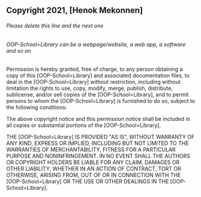 ## Copyright 2021, [Henok Mekonnen]

###### Please delete this line and the next one

###### OOP-School=Library can be a webpage/website, a web app, a software and so on

Permission is hereby granted, free of charge, to any person obtaining a copy of this [OOP-School=Library] and associated documentation files, to deal in the [OOP-School=Library] without restriction, including without limitation the rights to use, copy, modify, merge, publish, distribute, sublicense, and/or sell copies of the [OOP-School=Library], and to permit persons to whom the [OOP-School=Library] is furnished to do so, subject to the following conditions:

The above copyright notice and this permission notice shall be included in all copies or substantial portions of the [OOP-School=Library].

THE [OOP-School=Library] IS PROVIDED "AS IS", WITHOUT WARRANTY OF ANY KIND, EXPRESS OR IMPLIED, INCLUDING BUT NOT LIMITED TO THE WARRANTIES OF MERCHANTABILITY, FITNESS FOR A PARTICULAR PURPOSE AND NONINFRINGEMENT. IN NO EVENT SHALL THE AUTHORS OR COPYRIGHT HOLDERS BE LIABLE FOR ANY CLAIM, DAMAGES OR OTHER LIABILITY, WHETHER IN AN ACTION OF CONTRACT, TORT OR OTHERWISE, ARISING FROM, OUT OF OR IN CONNECTION WITH THE [OOP-School=Library] OR THE USE OR OTHER DEALINGS IN THE [OOP-School=Library].

